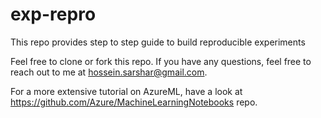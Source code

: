 # exp-repro
This repo provides step to step guide to build reproducible experiments

Feel free to clone or fork this repo. If you have any questions, feel free to reach out to me at hossein.sarshar@gmail.com.

For a more extensive tutorial on AzureML, have a look at https://github.com/Azure/MachineLearningNotebooks repo.
